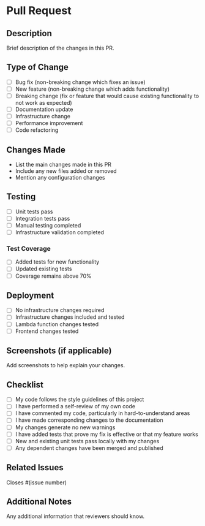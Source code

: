 # Pull Request

## Description
Brief description of the changes in this PR.

## Type of Change
- [ ] Bug fix (non-breaking change which fixes an issue)
- [ ] New feature (non-breaking change which adds functionality)
- [ ] Breaking change (fix or feature that would cause existing functionality to not work as expected)
- [ ] Documentation update
- [ ] Infrastructure change
- [ ] Performance improvement
- [ ] Code refactoring

## Changes Made
- List the main changes made in this PR
- Include any new files added or removed
- Mention any configuration changes

## Testing
- [ ] Unit tests pass
- [ ] Integration tests pass
- [ ] Manual testing completed
- [ ] Infrastructure validation completed

### Test Coverage
- [ ] Added tests for new functionality
- [ ] Updated existing tests
- [ ] Coverage remains above 70%

## Deployment
- [ ] No infrastructure changes required
- [ ] Infrastructure changes included and tested
- [ ] Lambda function changes tested
- [ ] Frontend changes tested

## Screenshots (if applicable)
Add screenshots to help explain your changes.

## Checklist
- [ ] My code follows the style guidelines of this project
- [ ] I have performed a self-review of my own code
- [ ] I have commented my code, particularly in hard-to-understand areas
- [ ] I have made corresponding changes to the documentation
- [ ] My changes generate no new warnings
- [ ] I have added tests that prove my fix is effective or that my feature works
- [ ] New and existing unit tests pass locally with my changes
- [ ] Any dependent changes have been merged and published

## Related Issues
Closes #(issue number)

## Additional Notes
Any additional information that reviewers should know.
